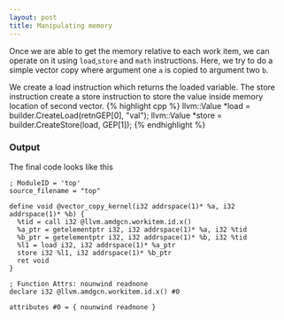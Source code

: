 ```yaml
---
layout: post
title: Manipulating memory
---
```

Once we are able to get the memory relative to each work item, we can operate on it using `load`,`store` and `math` instructions. Here, we try to do a simple vector copy where argument one `a` is copied to argument two `b`.

We create a load instruction which returns the loaded variable. The store instruction create a store instruction to store the value inside memory location of second vector.
{% highlight cpp %}
llvm::Value *load = builder.CreateLoad(retnGEP[0], "val");
llvm::Value *store = builder.CreateStore(load, GEP[1]);
{% endhighlight %}

### Output
The final code looks like this

```
; ModuleID = 'top'
source_filename = "top"

define void @vector_copy_kernel(i32 addrspace(1)* %a, i32 addrspace(1)* %b) {
  %tid = call i32 @llvm.amdgcn.workitem.id.x()
  %a_ptr = getelementptr i32, i32 addrspace(1)* %a, i32 %tid
  %b_ptr = getelementptr i32, i32 addrspace(1)* %b, i32 %tid
  %l1 = load i32, i32 addrspace(1)* %a_ptr
  store i32 %l1, i32 addrspace(1)* %b_ptr
  ret void
}

; Function Attrs: nounwind readnone
declare i32 @llvm.amdgcn.workitem.id.x() #0

attributes #0 = { nounwind readnone }

```
